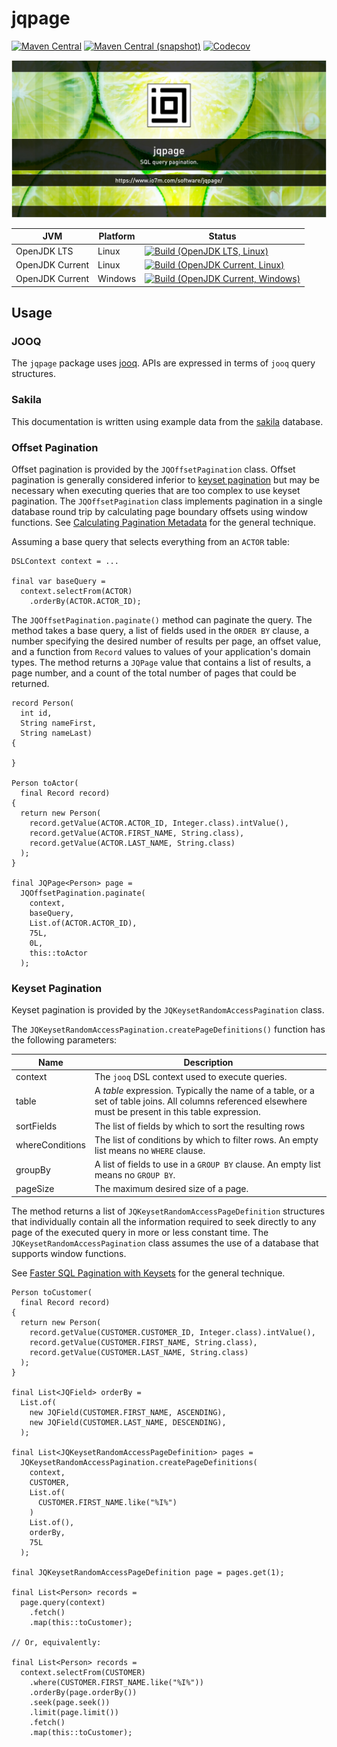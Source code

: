jqpage
===

[![Maven Central](https://img.shields.io/maven-central/v/com.io7m.jqpage/com.io7m.jqpage.svg?style=flat-square)](http://search.maven.org/#search%7Cga%7C1%7Cg%3A%22com.io7m.jqpage%22)
[![Maven Central (snapshot)](https://img.shields.io/nexus/s/https/s01.oss.sonatype.org/com.io7m.jqpage/com.io7m.jqpage.svg?style=flat-square)](https://s01.oss.sonatype.org/content/repositories/snapshots/com/io7m/jqpage/)
[![Codecov](https://img.shields.io/codecov/c/github/io7m/jqpage.svg?style=flat-square)](https://codecov.io/gh/io7m/jqpage)

![jqpage](./src/site/resources/jqpage.jpg?raw=true)

| JVM             | Platform | Status |
|-----------------|----------|--------|
| OpenJDK LTS     | Linux    | [![Build (OpenJDK LTS, Linux)](https://img.shields.io/github/workflow/status/io7m/jqpage/main-openjdk_lts-linux)](https://github.com/io7m/jqpage/actions?query=workflow%3Amain-openjdk_lts-linux) |
| OpenJDK Current | Linux    | [![Build (OpenJDK Current, Linux)](https://img.shields.io/github/workflow/status/io7m/jqpage/main-openjdk_current-linux)](https://github.com/io7m/jqpage/actions?query=workflow%3Amain-openjdk_current-linux)
| OpenJDK Current | Windows  | [![Build (OpenJDK Current, Windows)](https://img.shields.io/github/workflow/status/io7m/jqpage/main-openjdk_current-windows)](https://github.com/io7m/jqpage/actions?query=workflow%3Amain-openjdk_current-windows)

## Usage

### JOOQ

The `jqpage` package uses [jooq](https://www.jooq.org/). APIs are expressed
in terms of `jooq` query structures.

### Sakila

This documentation is written using example data from the [sakila](https://github.com/jOOQ/sakila)
database.

### Offset Pagination

Offset pagination is provided by the `JQOffsetPagination` class. Offset
pagination is generally considered inferior to 
[keyset pagination](#keyset-pagination) but may be necessary when executing
queries that are too complex to use keyset pagination. The `JQOffsetPagination`
class implements pagination in a single database round trip by calculating
page boundary offsets using window functions. See
[Calculating Pagination Metadata](https://blog.jooq.org/calculating-pagination-metadata-without-extra-roundtrips-in-sql/)
for the general technique.

Assuming a base query that selects everything from an `ACTOR` table:

```
DSLContext context = ...

final var baseQuery =
  context.selectFrom(ACTOR)
    .orderBy(ACTOR.ACTOR_ID);
```

The `JQOffsetPagination.paginate()` method can paginate the query. The method
takes a base query, a list of fields used in the `ORDER BY` clause, a number
specifying the desired number of results per page, an offset value, and
a function from `Record` values to values of your application's domain
types. The method returns a `JQPage` value that contains a list of results,
a page number, and a count of the total number of pages that could be returned.

```
record Person(
  int id,
  String nameFirst,
  String nameLast)
{

}

Person toActor(
  final Record record)
{
  return new Person(
    record.getValue(ACTOR.ACTOR_ID, Integer.class).intValue(),
    record.getValue(ACTOR.FIRST_NAME, String.class),
    record.getValue(ACTOR.LAST_NAME, String.class)
  );
}

final JQPage<Person> page =
  JQOffsetPagination.paginate(
    context,
    baseQuery,
    List.of(ACTOR.ACTOR_ID),
    75L,
    0L,
    this::toActor
  );
```

### Keyset Pagination

Keyset pagination is provided by the `JQKeysetRandomAccessPagination` class.

The `JQKeysetRandomAccessPagination.createPageDefinitions()` function has
the following parameters:

|Name| Description                                                                                                                                              |
|----|----------------------------------------------------------------------------------------------------------------------------------------------------------|
|context| The `jooq` DSL context used to execute queries.                                                                                                          |
|table| A _table_ expression. Typically the name of a table, or a set of table joins. All columns referenced elsewhere must be present in this table expression. |
|sortFields|The list of fields by which to sort the resulting rows|
|whereConditions|The list of conditions by which to filter rows. An empty list means no `WHERE` clause.|
|groupBy|A list of fields to use in a `GROUP BY` clause. An empty list means no `GROUP BY`.|
|pageSize|The maximum desired size of a page.|

The method returns a list of
`JQKeysetRandomAccessPageDefinition` structures that individually contain
all the information required to seek directly to any page of the executed
query in more or less constant time. The `JQKeysetRandomAccessPagination`
class assumes the use of a database that supports window functions.

See [Faster SQL Pagination with Keysets](https://blog.jooq.org/faster-sql-pagination-with-keysets-continued/)
for the general technique.

```
Person toCustomer(
  final Record record)
{
  return new Person(
    record.getValue(CUSTOMER.CUSTOMER_ID, Integer.class).intValue(),
    record.getValue(CUSTOMER.FIRST_NAME, String.class),
    record.getValue(CUSTOMER.LAST_NAME, String.class)
  );
}

final List<JQField> orderBy =
  List.of(
    new JQField(CUSTOMER.FIRST_NAME, ASCENDING),
    new JQField(CUSTOMER.LAST_NAME, DESCENDING),
  );

final List<JQKeysetRandomAccessPageDefinition> pages =
  JQKeysetRandomAccessPagination.createPageDefinitions(
    context,
    CUSTOMER,
    List.of(
      CUSTOMER.FIRST_NAME.like("%I%")
    )
    List.of(),
    orderBy,
    75L
  );
  
final JQKeysetRandomAccessPageDefinition page = pages.get(1);

final List<Person> records =
  page.query(context)
    .fetch()
    .map(this::toCustomer);

// Or, equivalently:

final List<Person> records =
  context.selectFrom(CUSTOMER)
    .where(CUSTOMER.FIRST_NAME.like("%I%"))
    .orderBy(page.orderBy())
    .seek(page.seek())
    .limit(page.limit())
    .fetch()
    .map(this::toCustomer);
```

